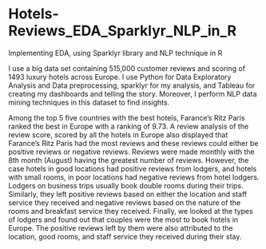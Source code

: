 # Hotels-Reviews_EDA_Sparklyr_NLP_in_R
Implementing EDA, using Sparklyr library and NLP technique in R

I use a big data set containing 515,000 customer reviews and scoring of  1493 luxury hotels across Europe. I use Python for Data Exploratory Analysis and Data preprocessing, sparklyr for my analysis, and Tableau for creating 
my dashboards and telling the story. Moreover, I perform NLP data mining techniques in this dataset to find insights. 

Among the top 5 five countries with the best hotels, Farance’s Ritz Paris ranked the best in Europe with a ranking of 9.73. A review analysis of the review score, scored by all the hotels in 
Europe also displayed that Farance’s Ritz Paris had the most reviews and these reviews could either be positive reviews or negative reviews. Reviews were made monthly with the 8th month 
(August) having the greatest number of reviews. However, the case hotels in good locations had positive reviews from lodgers, and hotels with small rooms, in poor locations had negative 
reviews from hotel lodgers. 
Lodgers on business trips usually book double rooms during their trips. Similarly, they left positive reviews based on either the location and staff service they received and negative reviews 
based on the nature of the rooms and breakfast service they received. 
Finally, we looked at the types of lodgers and found out that couples were the most to book hotels in Europe. The positive reviews left by them were also attributed to the location, good 
rooms, and staff service they received during their stay.
